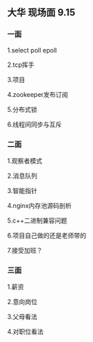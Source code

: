 ## 大华 现场面    9.15

### 一面

1.select poll  epoll

2.tcp挥手

3.项目

4.zookeeper发布订阅

5.分布式锁

6.线程间同步与互斥





### 二面

1.观察者模式

2.消息队列

3.智能指针

4.nginx内存池源码剖析

5.c++二进制兼容问题

6.项目自己做的还是老师带的

7.接受加班？



### 三面

1.薪资

2.意向岗位

3.父母看法

4.对职位看法

